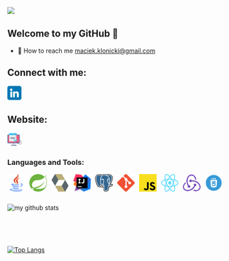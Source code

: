 ![](https://komarev.com/ghpvc/?username=MaciejKlonickie&style=flat-square)

## Welcome to my GitHub 👋
- 🔭 How to reach me maciek.klonicki@gmail.com

## Connect with me:
[![website](./images/linkedin.png)](https://www.linkedin.com/in/maciej-kłonicki/)
&nbsp;&nbsp;

## Website:
[![website](./images/ux.png)](https://www.maciejklonicki.org)
&nbsp;&nbsp;

### Languages and Tools:
<img align="left" alt="Java" width="40px" height="40px" src="./images/java.png" style="padding-right:10px;" />
<img align="left" alt="Spring"width="40px" height="40px" src="./images/spring.svg" style="padding-right:10px;" />
<img align="left" alt="Hibernate" width="40px" height="40px" src="./images/hibernate.png" style="padding-right:10px;" />
<img align="left" alt="Intellij" width="40px" height="40px" src="./images/intellij.png" style="padding-right:10px;" />
<img align="left" alt="Postgres" width="40px" height="40px" src="./images/postgresql.png" style="padding-right:10px;" />
<img align="left" alt="Git" width="40px" height="40px" src="./images/git.png" style="padding-right:10px;" />
<img align="left" alt="JavaScript" width="40px" height="40px" src="./images/js.svg" style="padding-right:10px;" />
<img align="left" alt="React" width="40px" height="40px" src="./images/react.png" style="padding-right:10px;" />
<img align="left" alt="Redux" width="40px" height="40px" src="./images/redux.svg" style="padding-right:10px;" />
<img align="left" alt="CSS" width="40px" height="40px" src="./images/css.webp" style="padding-right:10px;" />

<br></br><br></br>
<img align="left" alt="my github stats" src="https://github-readme-stats.vercel.app/api?username=MaciejKlonicki&show_icons=true&hide_border=true&&hide=stars,prs,issues,contribs&title_color=87CEFA&icon_color=FFE400&bg_color=09131B&text_color=ffffff&border_color=0c1a24" />

<br></br><br></br>


[![Top Langs](https://github-readme-stats.vercel.app/api/top-langs/?username=MaciejKlonicki&layout=compact&card_width=445&hide=HTML&bg_color=09131B&hide_border=false&hide_border=true&title_color=87CEFA&icon_color=FFE400&text_color=ffffff)](https://github.com/MaciejKlonicki/github-readme-stats)

[website]: https://www.maciejklonicki.org
[linkedin]: https://www.linkedin.com/in/maciek-kłonicki


